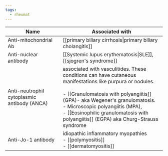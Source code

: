 ```yaml
---
tags:
  - rheumat
---
```


| Name                                        | Associated with                                                                                                                                                                                                                                                                                                             |
| ------------------------------------------- | --------------------------------------------------------------------------------------------------------------------------------------------------------------------------------------------------------------------------------------------------------------------------------------------------------------------------- |
| Anti-mitochondrial Ab                       | [[primary biliary cirrhosis\|primary biliary cholangitis]]                                                                                                                                                                                                                                                                  |
| Anti-nuclear antibody                       | [[Systemic lupus erythematosis\|SLE]], [[sjogren's syndrome]]                                                                                                                                                                                                                                                               |
| Anti-neutrophil cytoplasmic antibody (ANCA) | associated with vasculitides. These conditions can have cutaneous manifestations like purpura or nodules.<br><br>- [[Granulomatosis with polyangiitis]] (GPA)- aka Wegener's granulomatosis. <br>- Microscopic polyangiitis (MPA),<br>- [[Eosinophilic granulomatosis with polyangiitis]] (EGPA) aka Churg-Strauss syndrome |
| Anti-Jo-1 antibody                          | idiopathic inflammatory myopathies<br>- [[polymyositis]]<br>- [[dermatomyositis]]                                                                                                                                                                                                                                           |
